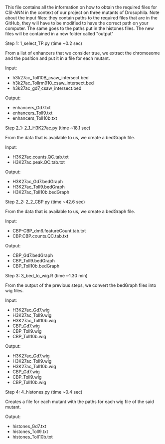 This file contains all the information on how to obtain the required files for CSI-ANN in the context of our project on three mutants of Drosophila.
Note about the input files: they contain paths to the required files that are in the GitHub, they will have to be modified to have the correct path on your computer. The same goes to the paths put in the histones files.
The new files will be contained in a new folder called "output"

Step 1: 1_select_TP.py (time ~0.2 sec)

From a list of enhancers that we consider true, we extract the chromosome and the position and put it in a file for each mutant.

Input:
- h3k27ac_Toll10B_csaw_intersect.bed
- h3k27ac_Tollrm910_csaw_intersect.bed
- h3k27ac_gd7_csaw_intersect.bed

Output:
- enhancers_Gd7.txt
- enhancers_Toll9.txt
- enhancers_Toll10b.txt

Step 2_1: 2_1_H3K27ac.py (time ~18.1 sec)

From the data that is available to us, we create a bedGraph file.

Input:
- H3K27ac.counts.QC.tab.txt
- H3K27ac.peak.QC.tab.txt

Output:
- H3K27ac_Gd7.bedGraph
- H3K27ac_Toll9.bedGraph
- H3K27ac_Toll10b.bedGraph

Step 2_2: 2_2_CBP.py (time ~42.6 sec)

From the data that is available to us, we create a bedGraph file.

Input:
- CBP-CBP_dm6.featureCount.tab.txt
- CBP.CBP.counts.QC.tab.txt

Output:
- CBP_Gd7.bedGraph
- CBP_Toll9.bedGraph
- CBP_Toll10b.bedGraph

Step 3: 3_bed_to_wig.R (time ~1.30 min)

From the output of the previous steps, we convert the bedGraph files into wig files.

Input:
- H3K27ac_Gd7.wig
- H3K27ac_Toll9.wig
- H3K27ac_Toll10b.wig
- CBP_Gd7.wig
- CBP_Toll9.wig
- CBP_Toll10b.wig

Output:
- H3K27ac_Gd7.wig
- H3K27ac_Toll9.wig
- H3K27ac_Toll10b.wig
- CBP_Gd7.wig
- CBP_Toll9.wig
- CBP_Toll10b.wig

Step 4: 4_histones.py (time ~0.4 sec)

Creates a file for each mutant with the paths for each wig file of the said mutant.

Output:
- histones_Gd7.txt
- histones_Toll9.txt
- histones_Toll10b.txt
